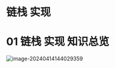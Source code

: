 # 链栈 实现



# 01 链栈 实现 知识总览

![image-20240414144029359](https://cvp.oss-cn-shanghai.aliyuncs.com/picgo/202404141440459.png)